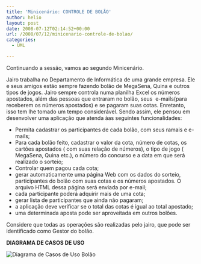 ```yaml
---
title: 'Minicenário: CONTROLE DE BOLÃO'
author: helio
layout: post
date: 2008-07-12T02:14:52+00:00
url: /2008/07/12/minicenario-controle-de-bolao/
categories:
  - UML

---
```

Continuando a sessão, vamos ao segundo Minicenário.

Jairo trabalha no Departamento de Informática de uma grande empresa. Ele e seus amigos estão sempre fazendo bolão de MegaSena, Quina e outros tipos de jogos. Jairo sempre controla numa planilha Excel os números apostados, além das pessoas que entraram no bolão, seus  e-mails(para receberem os números apostados) e se pagaram suas cotas. Enretanto, isso tem lhe tomado um tempo considerável. Sendo assim, ele pensou em desenvolver uma aplicação que atenda àas seguintes funcionalidades:

  * Permita cadastrar os participantes de cada bolão, com seus ramais e e-mails;
  * Para cada bolão feito, cadastrar o valor da cota, número de cotas, os cartões apostados ( com suas relação de números), o tipo de jogo ( MegaSena, Quina etc.), o número do concurso e a data em que será realizado o sorteio;
  * Controlar quem pagou cada cota;
  * gerar automaticamente uma página Web com os dados do sorteio, participantes do bolão com suas cotas e os números apostados. O arquivo HTML dessa página será enviada por e-mail;
  * cada participante poderá adquirir mais de uma cota;
  * gerar lista de participantes que ainda não pagaram;
  * a aplicação deve verificar se o total das cotas é igual ao total apostado;
  * uma determinada aposta pode ser aproveitada em outros bolões.

Considere que todas as operações são realizadas pelo jairo, que pode ser identificado como Gestor do bolão.

**DIAGRAMA DE CASOS DE USO**
  
![Diagrama de Casos de Uso Bolão][1]

 [1]: /uploads/2008/07/controle-bolao.png